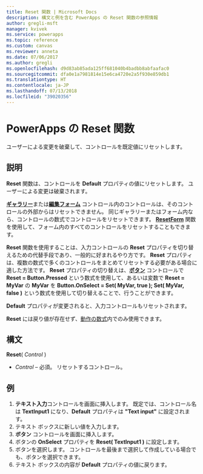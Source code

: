 ```yaml
---
title: Reset 関数 | Microsoft Docs
description: 構文と例を含む PowerApps の Reset 関数の参照情報
author: gregli-msft
manager: kvivek
ms.service: powerapps
ms.topic: reference
ms.custom: canvas
ms.reviewer: anneta
ms.date: 07/06/2017
ms.author: gregli
ms.openlocfilehash: d9d83ab85ada125ff681040b4badbb8abfaafac0
ms.sourcegitcommit: dfa0e1a7981814e15e6ca4720e2a5f930e859db1
ms.translationtype: HT
ms.contentlocale: ja-JP
ms.lasthandoff: 07/13/2018
ms.locfileid: "39020356"
---
```

# <a name="reset-function-in-powerapps"></a>PowerApps の Reset 関数
ユーザーによる変更を破棄して、コントロールを既定値にリセットします。  

## <a name="description"></a>説明
**Reset** 関数は、コントロールを **Default** プロパティの値にリセットします。  ユーザーによる変更は破棄されます。

[**ギャラリー**](../controls/control-gallery.md)または[**編集フォーム**](../controls/control-form-detail.md) コントロール内のコントロールは、そのコントロールの外部からはリセットできません。  同じギャラリーまたはフォーム内なら、コントロールの数式でコントロールをリセットできます。  [**ResetForm**](function-form.md) 関数を使用して、フォーム内のすべてのコントロールをリセットすることもできます。 

**Reset** 関数を使用することは、入力コントロールの **Reset** プロパティを切り替えるための代替手段であり、一般的に好まれるやり方です。  **Reset** プロパティは、複数の数式で多くのコントロールをまとめてリセットする必要がある場合に適した方法です。  **Reset** プロパティの切り替えは、[**ボタン**](../controls/control-button.md) コントロールで **Reset = Button.Pressed** という数式を使用して、あるいは変数で **Reset = MyVar** の **MyVar** を **Button.OnSelect = Set( MyVar, true ); Set( MyVar, false )** という数式を使用して切り替えることで、行うことができます。    

**Default** プロパティが変更されると、入力コントロールもリセットされます。

**Reset** には戻り値が存在せず、[動作の数式](../working-with-formulas-in-depth.md)内でのみ使用できます。

## <a name="syntax"></a>構文
**Reset**( *Control* )

* *Control* – 必須。 リセットするコントロール。

## <a name="example"></a>例
1. **テキスト入力**コントロールを画面に挿入します。  既定では、コントロール名は **TextInput1** になり、**Default** プロパティは **"Text input"** に設定されます。
2. テキスト ボックスに新しい値を入力します。  
3. **ボタン** コントロールを画面に挿入します。
4. ボタンの **OnSelect** プロパティを **Reset( TextInput1 )** に設定します。
5. ボタンを選択します。  コントロールを最後まで選択して作成している場合でも、ボタンを選択できます。
6. テキスト ボックスの内容が **Default** プロパティの値に戻ります。

